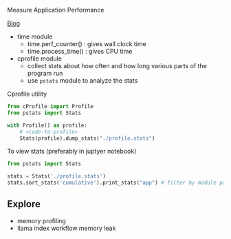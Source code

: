 Measure Application Performance

[Blog](https://realpython.com/python-profiling/)
- time module
    - time.perf_counter() : gives wall clock time
    - time.process_time() : gives CPU time
- cprofile module
    - collect stats about how often and how long various parts of the program run
    - use `pstats` module to analyze the stats


Cprofile utility

```python
from cProfile import Profile
from pstats import Stats

with Profile() as profile:
    # <code-to-profile>
    Stats(profile).dump_stats("./profile.stats")
```
To view stats (preferably in juptyer notebook)

```python
from pstats import Stats

stats = Stats('./profile.stats')
stats.sort_stats('cumulative').print_stats("app") # filter by module path `app`
```

## Explore
- memory profiling
- llama index workflow memory leak